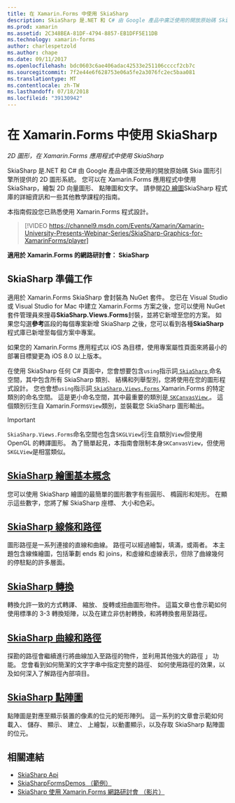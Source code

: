 ```yaml
---
title: 在 Xamarin.Forms 中使用 SkiaSharp
description: SkiaSharp 是.NET 和 C# 由 Google 產品中廣泛使用的開放原始碼 Skia 圖形引擎所提供的 2D 圖形系統。 本指南說明如何為 2D 圖形，在 Xamarin.Forms 應用程式中使用 SkiaSharp。
ms.prod: xamarin
ms.assetid: 2C348BEA-81DF-4794-8857-EB1DFF5E11DB
ms.technology: xamarin-forms
author: charlespetzold
ms.author: chape
ms.date: 09/11/2017
ms.openlocfilehash: bdc0603c6ae406adac42533e251106ccccf2cb7c
ms.sourcegitcommit: 7f2e44e6f628753e06a5fe2a3076fc2ec5baa081
ms.translationtype: MT
ms.contentlocale: zh-TW
ms.lasthandoff: 07/18/2018
ms.locfileid: "39130942"
---
```

# <a name="using-skiasharp-in-xamarinforms"></a>在 Xamarin.Forms 中使用 SkiaSharp

_2D 圖形，在 Xamarin.Forms 應用程式中使用 SkiaSharp_

SkiaSharp 是.NET 和 C# 由 Google 產品中廣泛使用的開放原始碼 Skia 圖形引擎所提供的 2D 圖形系統。 您可以在 Xamarin.Forms 應用程式中使用 SkiaSharp，繪製 2D 向量圖形、 點陣圖和文字。 請參閱[2D 繪圖](~/graphics-games/skiasharp/index.md)SkiaSharp 程式庫的詳細資訊和一些其他教學課程的指南。

本指南假設您已熟悉使用 Xamarin.Forms 程式設計。

> [!VIDEO https://channel9.msdn.com/Events/Xamarin/Xamarin-University-Presents-Webinar-Series/SkiaSharp-Graphics-for-XamarinForms/player]

**適用於 Xamarin.Forms 的網路研討會： SkiaSharp**

## <a name="skiasharp-preliminaries"></a>SkiaSharp 準備工作

適用於 Xamarin.Forms SkiaSharp 會封裝為 NuGet 套件。 您已在 Visual Studio 或 Visual Studio for Mac 中建立 Xamarin.Forms 方案之後，您可以使用 NuGet 套件管理員來搜尋**SkiaSharp.Views.Forms**封裝，並將它新增至您的方案。 如果您勾選**參考**區段的每個專案新增 SkiaSharp 之後，您可以看到各種**SkiaSharp**程式庫已新增至每個方案中專案。

如果您的 Xamarin.Forms 應用程式以 iOS 為目標，使用專案屬性頁面來將最小的部署目標變更為 iOS 8.0 以上版本。

在使用 SkiaSharp 任何 C# 頁面中，您會想要包含`using`指示詞[ `SkiaSharp` ](https://developer.xamarin.com/api/namespace/SkiaSharp/)命名空間，其中包含所有 SkiaSharp 類別、 結構和列舉型別，您將使用在您的圖形程式設計。 您也會想`using`指示詞[ `SkiaSharp.Views.Forms` ](https://developer.xamarin.com/api/namespace/SkiaSharp.Views.Forms/) Xamarin.Forms 的特定類別的命名空間。 這是更小命名空間，其中最重要的類別是[ `SKCanvasView` ](https://developer.xamarin.com/api/type/SkiaSharp.Views.Forms.SKCanvasView/)。 這個類別衍生自 Xamarin.Forms`View`類別，並裝載您 SkiaSharp 圖形輸出。

> [!IMPORTANT]
> `SkiaSharp.Views.Forms`命名空間也包含`SKGLView`衍生自類別`View`但使用 OpenGL 的轉譯圖形。 為了簡單起見，本指南會限制本身`SKCanvasView`，但使用`SKGLView`是相當類似。

## <a name="skiasharp-drawing-basicsbasicsindexmd"></a>[SkiaSharp 繪圖基本概念](basics/index.md)

您可以使用 SkiaSharp 繪圖的最簡單的圖形數字有些圓形、 橢圓形和矩形。 在顯示這些數字，您將了解 SkiaSharp 座標、 大小和色彩。

## <a name="skiasharp-lines-and-pathspathsindexmd"></a>[SkiaSharp 線條和路徑](paths/index.md)

圖形路徑是一系列連接的直線和曲線。 路徑可以經過繪製，填滿，或兩者。 本主題包含線條繪圖，包括筆劃 ends 和 joins，和虛線和虛線表示，但除了曲線幾何的停駐點的許多層面。

## <a name="skiasharp-transformstransformsindexmd"></a>[SkiaSharp 轉換](transforms/index.md)

轉換允許一致的方式轉譯、 縮放、 旋轉或扭曲圖形物件。 這篇文章也會示範如何使用標準的 3-3 轉換矩陣，以及在建立非仿射轉換，和將轉換套用至路徑。

## <a name="skiasharp-curves-and-pathscurvesindexmd"></a>[SkiaSharp 曲線和路徑](curves/index.md)

探勘的路徑會繼續進行將曲線加入至路徑的物件，並利用其他強大的路徑 」 功能。 您會看到如何簡潔的文字字串中指定完整的路徑、 如何使用路徑的效果，以及如何深入了解路徑內部項目。

## <a name="skiasharp-bitmapsbitmapsindexmd"></a>[SkiaSharp 點陣圖](bitmaps/index.md)

點陣圖是對應至顯示裝置的像素的位元的矩形陣列。 這一系列的文章會示範如何載入、 儲存、 顯示、 建立、 上繪製，以動畫顯示，以及存取 SkiaSharp 點陣圖的位元。

## <a name="related-links"></a>相關連結

- [SkiaSharp Api](https://developer.xamarin.com/api/root/SkiaSharp/)
- [SkiaSharpFormsDemos （範例）](https://developer.xamarin.com/samples/xamarin-forms/SkiaSharpForms/Demos/)
- [SkiaSharp 使用 Xamarin.Forms 網路研討會 （影片）](https://channel9.msdn.com/Events/Xamarin/Xamarin-University-Presents-Webinar-Series/SkiaSharp-Graphics-for-XamarinForms)
